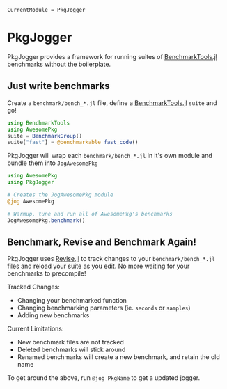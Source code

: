 ```@meta
CurrentModule = PkgJogger
```

# PkgJogger

PkgJogger provides a framework for running suites of
[BenchmarkTools.jl](https://github.com/JuliaCI/BenchmarkTools.jl) benchmarks
without the boilerplate.

## Just write benchmarks

Create a `benchmark/bench_*.jl` file, define a
[BenchmarkTools.jl](https://github.com/JuliaCI/BenchmarkTools.jl) `suite` and
go!

```julia
using BenchmarkTools
using AwesomePkg
suite = BenchmarkGroup()
suite["fast"] = @benchmarkable fast_code()
```

PkgJogger will wrap each `benchmark/bench_*.jl` in it's own module and bundle them into `JogAwesomePkg`

```julia
using AwesomePkg
using PkgJogger

# Creates the JogAwesomePkg module
@jog AwesomePkg

# Warmup, tune and run all of AwesomePkg's benchmarks
JogAwesomePkg.benchmark()
```

## Benchmark, Revise and Benchmark Again!

PkgJogger uses [Revise.jl](https://github.com/timholy/Revise.jl) to track
changes to your `benchmark/bench_*.jl` files and reload your suite as you edit.
No more waiting for your benchmarks to precompile!

Tracked Changes:

- Changing your benchmarked function
- Changing benchmarking parameters (ie. `seconds` or `samples`)
- Adding new benchmarks

Current Limitations:

- New benchmark files are not tracked
- Deleted benchmarks will stick around
- Renamed benchmarks will create a new benchmark, and retain the old name

To get around the above, run `@jog PkgName` to get a updated jogger.
